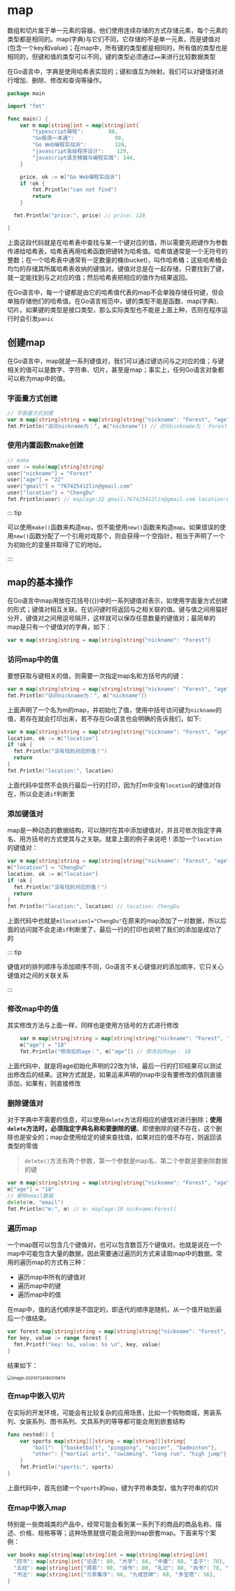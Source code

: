 # map

数组和切片属于单一元素的容器，他们使用连续存储的方式存储元素，每个元素的类型都是相同的。map(字典)与它们不同，它存储的不是单一元素，而是键值对(包含一个key和value)；在map中，所有键的类型都是相同的，所有值的类型也是相同的，但键和值的类型可以不同，键的类型必须通过`==`来进行比较数据类型

在Go语言中，字典是使用哈希表实现的；键和值互为映射。我们可以对键值对进行增加、删除、修改和查询等操作。

```go
package main

import "fmt"

func main() {
	var m map[string]int = map[string]int{
		"typescript编程":        88,
		"Go极简一本通":             99,
		"Go Web编程实战派":         128,
		"javascript高级程序设计":    129,
		"javascript语言精髓与编程实践": 144,
	}

	price, ok := m["Go Web编程实战派"]
	if !ok {
		fmt.Println("can not find")
		return
	}

  fmt.Println("price:", price) // price: 128

}
```

上面这段代码就是在哈希表中查找与某一个键对应的值，所以需要先把键作为参数传递给哈希表，哈希表再用哈希函数把键转为哈希值。哈希值通常是一个无符号的整数；在一个哈希表中通常有一定数量的桶(bucket)，叫作哈希桶；这些哈希桶会均匀的存储其所属哈希表收纳的键值对。键值对总是在一起存储，只要找到了键，就一定能找到与之对应的值；然后哈希表把相应的值作为结果返回。

在Go语言中，每一个键都是由它的哈希值代表的map不会单独存储任何键，但会单独存储他们的哈希值。在Go语言规范中，键的类型不能是函数、map(字典)、切片。如果键的类型是接口类型，那么实际类型也不能是上面上种，否则在程序运行时会引发`panic`

## 创建map

在Go语言中，map就是一系列键值对，我们可以通过键访问与之对应的值；与键相关的值可以是数字、字符串、切片，甚至是map；事实上，任何Go语言对象都可以称为map中的值。

### 字面量方式创建

```go
// 字面量方式创建
var m map[string]string = map[string]string{"nickname": "Forest", "age": "22", "email": "767425412@qq.com"}
fmt.Println("访问nickname为：", m["nickname"]) // 访问nickname为： Forest
```

### 使用内置函数make创建

```go
// make
user := make(map[string]string)
user["nickname"] = "Forest"
user["age"] = "22"
user["gmail"] = "767425412lin@gmail.com"
user["location"] = "ChengDu"
fmt.Println(user) // map[age:22 gmail:767425412lin@gmail.com location:ChengDu nickname:Forest]
```

::: tip

可以使用`make()`函数来构造`map`，但不能使用`new()`函数来构造`map`。如果错误的使用`new()`函数分配了一个引用对戏那个，则会获得一个空指针，相当于声明了一个为初始化的变量并取得了它的地址。

:::

## map的基本操作

在Go语言中map用放在花括号({})中的一系列键值对表示，如使用字面量方式创建的形式；键值对相互关联，在访问键时将返回与之相关联的值。键与值之间用猫好分开，键值对之间用逗号隔开，这样就可以保存任意数量的键值对；最简单的map是只有一个键值对的字典，如下：

```go
var m map[string]string = map[string]string{"nickname": "Forest"}
```

### 访问map中的值

要想获取与键相关的值，则需要一次指定map名和方括号内的键：

```go
var m map[string]string = map[string]string{"nickname": "Forest", "age": "22", "email": "767425412@qq.com"}
fmt.Println("访问nickname为：", m["nickname"])
```

上面声明了一个名为m的map，并初始化了值，使用中括号访问键为`nickname`的值，若存在就会打印出来，若不存在Go语言也会明确的告诉我们，如下:

```go
var m map[string]string = map[string]string{"nickname": "Forest", "age": "22", "email": "767425412@qq.com"}
location, ok := m["location"]
if !ok {
  fmt.Println("没有找到对应的值！")
  return
}
fmt.Println("location:", location)
```

上面代码中显然不会执行最后一行的打印，因为打m中没有`location`的键值对存在，所以会走进`if`判断里

### 添加键值对

map是一种动态的数据结构，可以随时在其中添加键值对，并且可依次指定字典名、用方括号的方式使其与之关联。就拿上面的例子来说吧！添加一个`location`的键值对：

```go
var m map[string]string = map[string]string{"nickname": "Forest", "age": "22", "email": "767425412@qq.com"}
m["location"] = "ChengDu"
location, ok := m["location"]
if !ok {
  fmt.Println("没有找到对应的值！")
  return
}
fmt.Println("location:", location) // location: ChengDu
```

上面代码中也就是`m[location]="ChengDu"`在原来的map添加了一对数据，所以后面的访问就不会走进`if`判断里了，最后一行的打印也说明了我们的添加是成功了的

::: tip

键值对的排列顺序与添加顺序不同，Go语言不关心键值对的添加顺序，它只关心键值对之间的关联关系

:::

### 修改map中的值

其实修改方法与上面一样，同样也是使用方括号的方式进行修改

```go
	var m map[string]string = map[string]string{"nickname": "Forest", "age": "22", "email": "767425412@qq.com"}
	m["age"] = "18"
	fmt.Println("修改后的age：", m["age"]) // 修改后的age： 18
```

上面代码中，就是将age初始化声明的22改为18，最后一行的打印结果可以测试出修改后的结果。这种方式就是，如果运来声明的map中没有要修改的值则直接添加，如果有，则直接修改

### 删除键值对

对于字典中不需要的信息，可以使用`delete`方法将相应的键值对进行删除；**使用`delete`方法时，必须指定字典名称和要删除的键**。即使删除的键不存在，这个删除也是安全的；map会使用给定的键来查找值，如果对应的值不存在，则返回该类型的零值

> `delete()`方法有两个参数，第一个参数是map名，第二个参数是要删除数据的键

```go
var m map[string]string = map[string]string{"nickname": "Forest", "age": "22", "email": "767425412@qq.com"}
m["age"] = "18"
// 删除email数据
delete(m, "email")
fmt.Println("m:", m) // m: map[age:18 nickname:Forest]
```



### 遍历map

一个map既可以包含几个键值对，也可以包含数百万个键值对。也就是说在一个map中可能包含大量的数据，因此需要通过遍历的方式来读取map中的数据。常用的遍历map的方式有三种：

- 遍历map中所有的键值对
- 遍历map中的键
- 遍历map中的值

在map中，值的迭代顺序是不固定的，即迭代的顺序是随机，从一个值开始到最后一个值结束。

```go
var forest map[string]string = map[string]string{"nickname": "Forest", "age": "22", "email": "767425412@qq.com", "location": "ChengDu"}
for key, value := range forest {
  fmt.Printf("key: %s, value: %s \n", key, value)
}
```

结果如下：

<img src="./assets/image-20210724180319874.png" alt="image-20210724180319874" style="zoom:67%;" />

### 在map中嵌入切片

在实际的开发环境，可能会有比较复杂的应用场景，比如一个购物商城，男装系列、女装系列、图书系列、文具系列的等等都可能会用到嵌套结构

```go
func nested() {
	var sports map[string][]string = map[string][]string{
		"ball":  {"basketball", "pingpong", "soccer", "badminton"},
		"other": {"martial arts", "swimming", "long run", "high jump"},
	}
	fmt.Println("sports:", sports)
}
```

上面代码中，首先创建一个`sports`的`map`，键为字符串类型，值为字符串的切片

### 在map中嵌入map

特别是一些商城类的产品中，经常可能会看到某一系列下的商品的商品名称、描述、价格、规格等等；这种场景就很可能会用到map嵌套map。下面来写个案例：

```go
var books map[string]map[string]int = map[string]map[string]int{
  "四书": map[string]int{"论语": 80, "大学": 66, "中庸": 60, "孟子": 70},
  "五经": map[string]int{"周易": 90, "诗书": 80, "礼记": 88, "尚书": 78, "春秋": 99},
  "书法": map[string]int{"兰亭集序": 66, "九成宫碑": 68, "多宝塔": 56},
}
```

